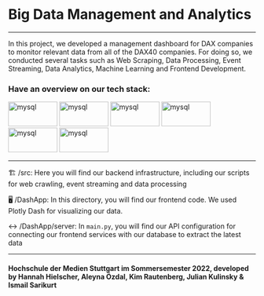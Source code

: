 # Big Data Management and Analytics 
---
In this project, we developed a management dashboard for DAX companies to monitor relevant data from all of the DAX40 companies.
For doing so, we conducted several tasks such as Web Scraping, Data Processing, Event Streaming, Data Analytics, Machine Learning and Frontend Development.

### Have an overview on our tech stack:

<img src="https://www.vectorlogo.zone/logos/google_cloud/google_cloud-ar21.svg" alt="mysql" width="100" height="50"/> 
<img src="https://www.vectorlogo.zone/logos/apache_kafka/apache_kafka-ar21.svg" alt="mysql" width="100" height="50"/> 
<img src="https://www.vectorlogo.zone/logos/apache_spark/apache_spark-ar21.svg" alt="mysql" width="100" height="50"/> 
<img src="https://www.vectorlogo.zone/logos/plot_ly/plot_ly-ar21.svg" alt="mysql" width="100" height="50"/> 
<img src="https://www.vectorlogo.zone/logos/mongodb/mongodb-ar21.svg" alt="mysql" width="100" height="50"/> 
<img src="https://www.vectorlogo.zone/logos/docker/docker-ar21.svg" alt="mysql" width="100" height="50"/> 

---
:building_construction: /src: Here you will find our backend infrastructure, including our scripts for web crawling, event streaming and data processing

:desktop_computer: /DashApp: In this directory, you will find our frontend code. We used Plotly Dash for visualizing our data.

:left_right_arrow: /DashApp/server: In ```main.py```, you will find our API configuration for connecting our frontend services with our database to extract the latest data

___

#### Hochschule der Medien Stuttgart im Sommersemester 2022,  developed by Hannah Hielscher, Aleyna Özdal, Kim Rautenberg, Julian Kulinsky & Ismail Sarikurt